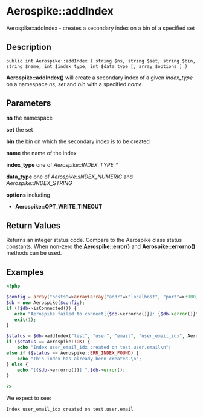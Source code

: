 
# Aerospike::addIndex

Aerospike::addIndex - creates a secondary index on a bin of a specified set

## Description

```
public int Aerospike::addIndex ( string $ns, string $set, string $bin, string $name, int $index_type, int $data_type [, array $options ] )
```

**Aerospike::addIndex()** will create a secondary index of a given *index_type* on
a namespace *ns*, *set* and *bin* with a specified *name*.

## Parameters

**ns** the namespace

**set** the set

**bin** the bin on which the secondary index is to be created

**name** the name of the index

**index_type** one of *Aerospike::INDEX_TYPE_\**

**data_type** one of *Aerospike::INDEX_NUMERIC* and *Aerospike::INDEX_STRING*

**options** including
- **Aerospike::OPT_WRITE_TIMEOUT**

## Return Values

Returns an integer status code.  Compare to the Aerospike class status
constants.  When non-zero the **Aerospike::error()** and
**Aerospike::errorno()** methods can be used.

## Examples

```php
<?php

$config = array("hosts"=>array(array("addr"=>"localhost", "port"=>3000)));
$db = new Aerospike($config);
if (!$db->isConnected()) {
   echo "Aerospike failed to connect[{$db->errorno()}]: {$db->error()}\n";
   exit(1);
}

$status = $db->addIndex("test", "user", "email", "user_email_idx", Aerospike::INDEX_TYPE_DEFAULT, Aerospike::INDEX_STRING);
if ($status == Aerospike::OK) {
    echo "Index user_email_idx created on test.user.email\n";
else if ($status == Aerospike::ERR_INDEX_FOUND) {
    echo "This index has already been created.\n";
} else {
    echo "[{$db->errorno()}] ".$db->error();
}

?>
```

We expect to see:

```
Index user_email_idx created on test.user.email
```

